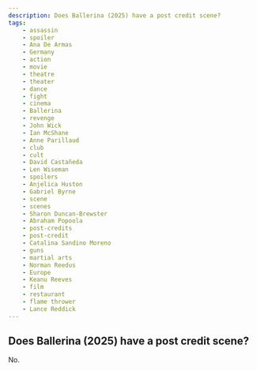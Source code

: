 ```yaml
---
description: Does Ballerina (2025) have a post credit scene?
tags: 
    - assassin
    - spoiler
    - Ana De Armas
    - Germany
    - action
    - movie
    - theatre
    - theater
    - dance
    - fight
    - cinema
    - Ballerina
    - revenge
    - John Wick
    - Ian McShane
    - Anne Parillaud
    - club
    - cult
    - David Castañeda
    - Len Wiseman
    - spoilers
    - Anjelica Huston
    - Gabriel Byrne
    - scene
    - scenes
    - Sharon Duncan-Brewster
    - Abraham Popoola
    - post-credits
    - post-credit
    - Catalina Sandino Moreno
    - guns
    - martial arts
    - Norman Reedus
    - Europe
    - Keanu Reeves
    - film
    - restaurant
    - flame thrower
    - Lance Reddick
---
```


## Does Ballerina (2025) have a post credit scene?

No.
